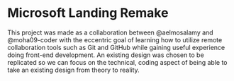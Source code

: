 # Microsoft Landing Remake

This project was made as a collaboration between @aelmosalamy and @moha09-coder with the eccentric goal of learning how to utilize remote collaboration tools such as Git and GitHub while gaining useful experience doing front-end development. An existing design was chosen to be replicated so we can focus on the technical, coding aspect of being able to take an existing design from theory to reality.
